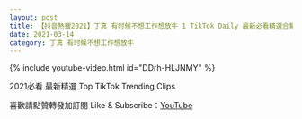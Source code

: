 ```yaml
---
layout: post
title: 【抖音熱搜2021】丁真 有时候不想工作想放牛 1 TikTok Daily 最新必看精選合集2021 03 14
date: 2021-03-14
category: 丁真 有时候不想工作想放牛
---
```


{% include youtube-video.html id="DDrh-HLJNMY" %}

2021必看 最新精選 Top TikTok Trending Clips

喜歡請點贊轉發加訂閱 Like & Subscribe：[YouTube](https://www.youtube.com/channel/UCAoR7VcanIPd04uEq_GIylA/videos)


